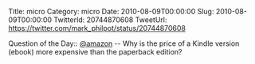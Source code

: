Title: micro
Category: micro
Date: 2010-08-09T00:00:00
Slug: 2010-08-09T00:00:00
TwitterId: 20744870608
TweetUrl: https://twitter.com/mark_philpot/status/20744870608

Question of the Day:: [@amazon](https://twitter.com/amazon) -- Why is the price of a Kindle version (ebook) more expensive than the paperback edition?
